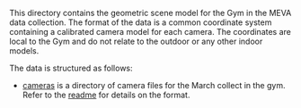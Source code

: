 This directory contains the geometric scene model for the Gym in the
MEVA data collection.  The format of the data is a common coordinate
system containing a calibrated camera model for each camera.  The
coordinates are local to the Gym and do not relate to the outdoor or
any other indoor models.

The data is structured as follows:

* [cameras](cameras) is a directory of camera files for the March
  collect in the gym. Refer to the [readme](cameras/README.md)
  for details on the format.
